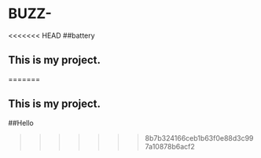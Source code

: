 # BUZZ-


<<<<<<< HEAD
##battery
## This is my project. 
=======

## This is my project. 
##Hello
>>>>>>> 8b7b324166ceb1b63f0e88d3c997a10878b6acf2
